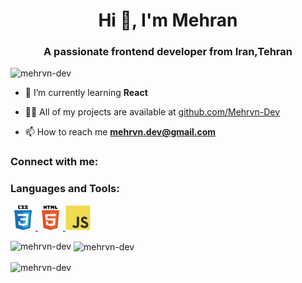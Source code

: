 <h1 align="center">Hi 👋, I'm Mehran</h1>
<h3 align="center">A passionate frontend developer from Iran,Tehran</h3>

<p align="left"> <img src="https://komarev.com/ghpvc/?username=mehrvn-dev&label=Profile%20views&color=0e75b6&style=flat" alt="mehrvn-dev" /> </p>

- 🌱 I’m currently learning **React**

- 👨‍💻 All of my projects are available at [github.com/Mehrvn-Dev](github.com/Mehrvn-Dev)

- 📫 How to reach me **mehrvn.dev@gmail.com**

<h3 align="left">Connect with me:</h3>
<p align="left">
</p>

<h3 align="left">Languages and Tools:</h3>
<p align="left"> <a href="https://www.w3schools.com/css/" target="_blank" rel="noreferrer"> <img src="https://raw.githubusercontent.com/devicons/devicon/master/icons/css3/css3-original-wordmark.svg" alt="css3" width="40" height="40"/> </a> <a href="https://www.w3.org/html/" target="_blank" rel="noreferrer"> <img src="https://raw.githubusercontent.com/devicons/devicon/master/icons/html5/html5-original-wordmark.svg" alt="html5" width="40" height="40"/> </a> <a href="https://developer.mozilla.org/en-US/docs/Web/JavaScript" target="_blank" rel="noreferrer"> <img src="https://raw.githubusercontent.com/devicons/devicon/master/icons/javascript/javascript-original.svg" alt="javascript" width="40" height="40"/> </a> </p>

<p><img align="left" src="https://github-readme-stats.vercel.app/api/top-langs?username=mehrvn-dev&show_icons=true&locale=en&layout=compact" alt="mehrvn-dev" /></p>

<p>&nbsp;<img align="center" src="https://github-readme-stats.vercel.app/api?username=mehrvn-dev&show_icons=true&locale=en" alt="mehrvn-dev" /></p>

<p><img align="center" src="https://github-readme-streak-stats.herokuapp.com/?user=mehrvn-dev&" alt="mehrvn-dev" /></p>
